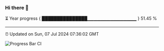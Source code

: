 ### Hi there 👋

⏳ Year progress { ███████████████▁▁▁▁▁▁▁▁▁▁▁▁▁▁▁ } 51.45 %

---

⏰ Updated on Sun, 07 Jul 2024 07:36:02 GMT

![Progress Bar CI](https://github.com/IshwaranRudhara/GIT-ACTION/workflows/Progress%20Bar%20CI/badge.svg)
